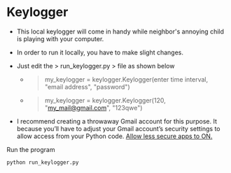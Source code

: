 # Keylogger

* This local keylogger will come in handy while neighbor's annoying child is playing with your computer. 
* In order to run it locally, you have to make slight changes.

* Just edit the > run_keylogger.py > file as shown below
    * > my_keylogger = keylogger.Keylogger(enter time interval, "email address", "password")
    * > my_keylogger = keylogger.Keylogger(120, "my_mail@gmail.com", "123qwe")

* I recommend creating a throwaway Gmail account for this purpose. It because you’ll have to adjust your Gmail account’s security settings to allow access from your Python code. [Allow less secure apps to ON.](https://myaccount.google.com/lesssecureapps)

Run the program
```
python run_keylogger.py
```
